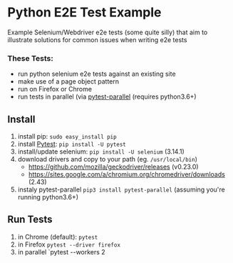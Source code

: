 # Python E2E Test Example
Example Selenium/Webdriver e2e tests (some quite silly) that aim to illustrate solutions for common issues when writing e2e tests

### These Tests:
* run python selenium e2e tests against an existing site
* make use of a page object pattern
* run on Firefox or Chrome
* run tests in parallel (via [pytest-parallel](https://pypi.org/project/pytest-parallel/) (requires python3.6+)

## Install
1. install pip: `sudo easy_install pip`
1. install [Pytest](https:pytest.org): `pip install -U pytest`
1. install/update selenium: `pip install -U selenium` (3.14.1)
1. download drivers and copy to your path (eg. `/usr/local/bin`)
    - https://github.com/mozilla/geckodriver/releases (v0.23.0)
    - https://sites.google.com/a/chromium.org/chromedriver/downloads (2.43)
1. instaly pytest-parallel `pip3 install pytest-parallel` (assuming you're running python3.6+)

## Run Tests
1. in Chrome (default): `pytest`
1. in Firefox `pytest --driver firefox`
1. in parallel `pytest --workers 2
